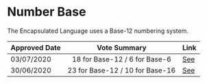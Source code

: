 # Number Base

The Encapsulated Language uses a Base-12 numbering system.

| Approved Date |          Vote Summary           | Link                                                                                                      |
| ------------- | :-----------------------------: | --------------------------------------------------------------------------------------------------------- |
| 03/07/2020    |  18 for Base-12 / 6 for Base-6  | [See](https://www.reddit.com/r/EncapsulatedLanguage/comments/hil5am/official_proposal_base_12_or_base_6/) |
| 30/06/2020    | 23 for Base-12 / 10 for Base-16 | [See](https://www.reddit.com/r/EncapsulatedLanguage/comments/hg350n/base_12_or_base_16/)                  |

